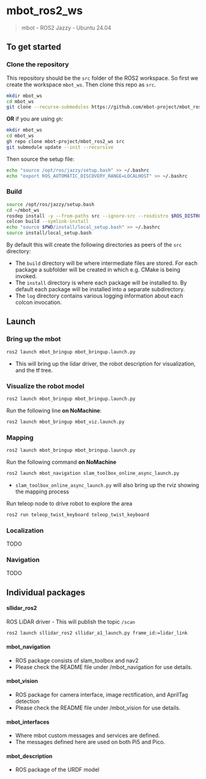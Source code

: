 # mbot_ros2_ws
> mbot - ROS2 Jazzy - Ubuntu 24.04

## To get started
### Clone the repository
This repository should be the `src` folder of the ROS2 workspace. So first we create the workspace `mbot_ws`. Then clone this repo as `src`.
```bash
mkdir mbot_ws
cd mbot_ws
git clone --recurse-submodules https://github.com/mbot-project/mbot_ros2_ws.git src
```
**OR** if you are using `gh`:
```bash
mkdir mbot_ws
cd mbot_ws
gh repo clone mbot-project/mbot_ros2_ws src
git submodule update --init --recursive
```

Then source the setup file:
```bash
echo "source /opt/ros/jazzy/setup.bash" >> ~/.bashrc
echo "export ROS_AUTOMATIC_DISCOVERY_RANGE=LOCALHOST" >> ~/.bashrc
```

### Build 
```bash
source /opt/ros/jazzy/setup.bash
cd ~/mbot_ws
rosdep install -y --from-paths src --ignore-src --rosdistro $ROS_DISTRO --skip-keys=libcamera
colcon build --symlink-install
echo "source $PWD/install/local_setup.bash" >> ~/.bashrc
source install/local_setup.bash
```
By default this will create the following directories as peers of the `src` directory:
- The `build` directory will be where intermediate files are stored. For each package a subfolder will be created in which e.g. CMake is being invoked.
- The `install` directory is where each package will be installed to. By default each package will be installed into a separate subdirectory.
- The `log` directory contains various logging information about each colcon invocation.

## Launch
### Bring up the mbot
```bash
ros2 launch mbot_bringup mbot_bringup.launch.py 
```
- This will bring up the lidar driver, the robot description for visualization, and the tf tree.

### Visualize the robot model
```bash
ros2 launch mbot_bringup mbot_bringup.launch.py 
```
Run the following line **on NoMachine**:
```bash
ros2 launch mbot_bringup mbot_viz.launch.py
```
### Mapping
```bash
ros2 launch mbot_bringup mbot_bringup.launch.py 
```
Run the following command **on NoMachine**
```bash
ros2 launch mbot_navigation slam_toolbox_online_async_launch.py
```
- `slam_toolbox_online_async_launch.py` will also bring up the rviz showing the mapping process

Run teleop node to drive robot to explore the area
```bash
ros2 run teleop_twist_keyboard teleop_twist_keyboard
```


### Localization
TODO

### Navigation
TODO

## Individual packages
#### sllidar_ros2
ROS LiDAR driver - This will publish the topic `/scan`
```bash
ros2 launch sllidar_ros2 sllidar_a1_launch.py frame_id:=lidar_link 
```


#### mbot_navigation
- ROS package consists of slam_toolbox and nav2
- Please check the README file under /mbot_navigation for use details.

#### mbot_vision
- ROS package for camera interface, image rectification, and AprilTag detection
- Please check the README file under /mbot_vision for use details.

#### mbot_interfaces
- Where mbot custom messages and services are defined.
- The messages defined here are used on both Pi5 and Pico.

#### mbot_description
- ROS package of the URDF model